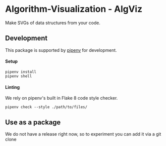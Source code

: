 # Algorithm-Visualization - AlgViz

Make SVGs of data structures from your code.

## Development

This package is supported by [pipenv](https://github.com/pypa/pipenv) for development.

#### Setup

```
pipenv install
pipenv shell
```

#### Linting
We rely on pipenv's built in Flake 8 code style checker.
```
pipenv check --style ./path/to/files/
```

## Use as a package
We do not have a release right now, so to experiment you can add it via a git clone
